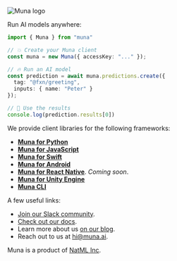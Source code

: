 ![Muna logo](https://raw.githubusercontent.com/muna-ai/.github/main/logo_wide.png)

Run AI models anywhere:
```ts
import { Muna } from "muna"

// 💥 Create your Muna client
const muna = new Muna({ accessKey: "..." });

// 🔥 Run an AI model
const prediction = await muna.predictions.create({
  tag: "@fxn/greeting",
  inputs: { name: "Peter" }
});

// 🚀 Use the results
console.log(prediction.results[0])
```

We provide client libraries for the following frameworks:

- **[Muna for Python](https://github.com/muna-ai/muna-py)**
- **[Muna for JavaScript](https://github.com/muna-ai/muna-js)**
- **[Muna for Swift](https://github.com/muna-ai/muna-swift)**
- **[Muna for Android](https://central.sonatype.com/artifact/ai.muna/muna)**
- **[Muna for React Native](https://www.npmjs.com/package/@fxn/expo)**. *Coming soon*.
- **[Muna for Unity Engine](https://github.com/muna-ai/muna-unity)**
- **[Muna CLI](https://github.com/muna-ai/muna-py)**

A few useful links:

- [Join our Slack community](https://muna.ai/slack).
- [Check out our docs](https://docs.muna.ai).
- Learn more about us [on our blog](https://blog.muna.ai).
- Reach out to us at [hi@muna.ai](mailto:hi@muna.ai).

Muna is a product of [NatML Inc](https://github.com/natmlx).

